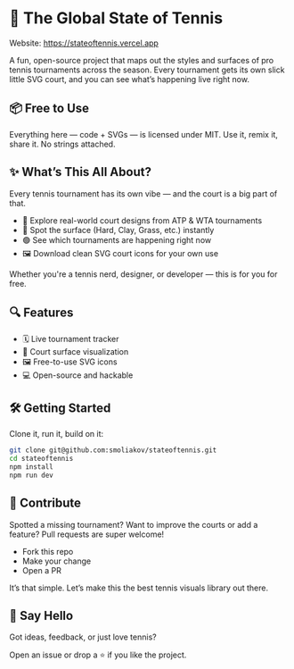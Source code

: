 # 🎾 The Global State of Tennis

Website: https://stateoftennis.vercel.app

A fun, open-source project that maps out the styles and surfaces of pro tennis tournaments across the season. Every
tournament gets its own slick little SVG court, and you can see what’s happening live right now.


## 📦 Free to Use

Everything here — code + SVGs — is licensed under MIT.
Use it, remix it, share it. No strings attached.

## ✨ What’s This All About?

Every tennis tournament has its own vibe — and the court is a big part of that.

- 👀 Explore real-world court designs from ATP & WTA tournaments
- 🎾 Spot the surface (Hard, Clay, Grass, etc.) instantly
- 🟢 See which tournaments are happening right now
- 🖼️ Download clean SVG court icons for your own use

Whether you're a tennis nerd, designer, or developer — this is for you for free.

## 🔍 Features

- 🗓️ Live tournament tracker
- 🧱 Court surface visualization
- 🖼️ Free-to-use SVG icons
- 💻 Open-source and hackable

## 🛠️ Getting Started

Clone it, run it, build on it:

```bash
git clone git@github.com:smoliakov/stateoftennis.git
cd stateoftennis
npm install
npm run dev
```

## 🤝 Contribute

Spotted a missing tournament? Want to improve the courts or add a feature?
Pull requests are super welcome!

* Fork this repo
* Make your change
* Open a PR

It’s that simple. Let’s make this the best tennis visuals library out there.

## 💬 Say Hello
Got ideas, feedback, or just love tennis? 

Open an issue or drop a ⭐ if you like the project.